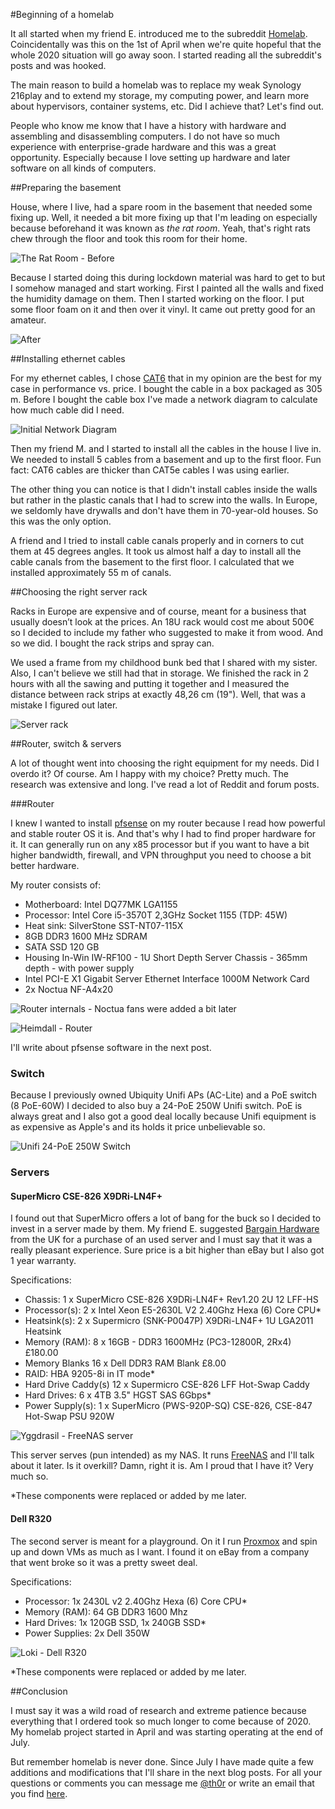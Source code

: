 #Beginning of a homelab

It all started when my friend E. introduced me to the subreddit [Homelab](https://www.reddit.com/r/homelab/). Coincidentally was this on the 1st of April when we're quite hopeful that the whole 2020 situation will go away soon. I started reading all the subreddit's posts and was hooked. 

The main reason to build a homelab was to replace my weak Synology 216play and to extend my storage, my computing power, and learn more about hypervisors, container systems, etc. Did I achieve that? Let's find out.

People who know me know that I have a history with hardware and assembling and disassembling computers. I do not have so much experience with enterprise-grade hardware and this was a great opportunity. Especially because I love setting up hardware and later software on all kinds of computers.

##Preparing the basement

House, where I live, had a spare room in the basement that needed some fixing up. Well, it needed a bit more fixing up that I'm leading on especially because beforehand it was known as *the rat room*. Yeah, that's right rats chew through the floor and took this room for their home. 

![The Rat Room - Before](images/2020/12/IMG_0237.jpg)

Because I started doing this during lockdown material was hard to get to but I somehow managed and start working. First I painted all the walls and fixed the humidity damage on them. Then I started working on the floor. I put some floor foam on it and then over it vinyl. It came out pretty good for an amateur. 

![After](images/2020/12/IMG_0248.jpg)

##Installing ethernet cables

For my ethernet cables, I chose [CAT6](https://en.wikipedia.org/wiki/Category_6_cable) that in my opinion are the best for my case in performance vs. price. I bought the cable in a box packaged as 305 m. Before I bought the cable box I've made a network diagram to calculate how much cable did I need. 

![Initial Network Diagram](images/2020/12/network_diagram.jpg)

Then my friend M. and I started to install all the cables in the house I live in. We needed to install 5 cables from a basement and up to the first floor. Fun fact: CAT6 cables are thicker than CAT5e cables I was using earlier. 

The other thing you can notice is that I didn't install cables inside the walls but rather in the plastic canals that I had to screw into the walls. In Europe, we seldomly have drywalls and don't have them in 70-year-old houses. So this was the only option.

A friend and I tried to install cable canals properly and in corners to cut them at 45 degrees angles. It took us almost half a day to install all the cable canals from the basement to the first floor. I calculated that we installed approximately 55 m of canals. 

##Choosing the right server rack

Racks in Europe are expensive and of course, meant for a business that usually doesn’t look at the prices. An 18U rack would cost me about 500€ so I decided to include my father who suggested to make it from wood. And so we did. I bought the rack strips and spray can. 

We used a frame from my childhood bunk bed that I shared with my sister. Also, I can't believe we still had that in storage. We finished the rack in 2 hours with all the sawing and putting it together and I measured the distance between rack strips at exactly 48,26 cm (19"). Well, that was a mistake I figured out later. 

![Server rack](images/2020/12/IMG_0649.jpg)

##Router, switch & servers

A lot of thought went into choosing the right equipment for my needs. Did I overdo it? Of course. Am I happy with my choice? Pretty much. The research was extensive and long. I've read a lot of Reddit and forum posts.

###Router

I knew I wanted to install [pfsense](https://www.pfsense.org/) on my router because I read how powerful and stable router OS it is. And that's why I had to find proper hardware for it. It can generally run on any x85 processor but if you want to have a bit higher bandwidth, firewall, and VPN throughput you need to choose a bit better hardware. 

My router consists of:

- Motherboard: Intel DQ77MK LGA1155
- Processor: Intel Core i5-3570T 2,3GHz Socket 1155 (TDP: 45W)
- Heat sink: SilverStone SST-NT07-115X
- 8GB DDR3 1600 MHz SDRAM
- SATA SSD 120 GB
- Housing In-Win IW-RF100 - 1U Short Depth Server Chassis - 365mm depth - with power supply
- Intel PCI-E X1 Gigabit Server Ethernet Interface 1000M Network Card 
- 2x Noctua NF-A4x20

![Router internals - Noctua fans were added a bit later](images/2020/12/IMG_0452.jpg)

![Heimdall - Router](images/2020/12/heimdall_router.png)

I'll write about pfsense software in the next post.

### Switch

Because I previously owned Ubiquity Unifi APs (AC-Lite) and a PoE switch (8 PoE-60W) I decided to also buy a 24-PoE 250W Unifi switch. PoE is always great and I also got a good deal locally because Unifi equipment is as expensive as Apple's and its holds it price unbelievable so.

![Unifi 24-PoE 250W Switch](images/2020/12/unifi_switch.png)

### Servers

#### SuperMicro CSE-826 X9DRi-LN4F+

I found out that SuperMicro offers a lot of bang for the buck so I decided to invest in a server made by them. My friend E. suggested [Bargain Hardware](https://www.bargainhardware.co.uk/) from the UK for a purchase of an used server and I must say that it was a really pleasant experience. Sure price is a bit higher than eBay but I also got 1 year warranty. 

Specifications:

- Chassis: 1 x SuperMicro CSE-826 X9DRi-LN4F+ Rev1.20 2U 12 LFF-HS
- Processor(s): 2 x Intel Xeon E5-2630L V2 2.40Ghz Hexa (6) Core CPU*
- Heatsink(s): 2 x Supermicro (SNK-P0047P) X9DRi-LN4F+ 1U LGA2011 Heatsink
- Memory (RAM): 8 x 16GB - DDR3 1600MHz (PC3-12800R, 2Rx4) £180.00
- Memory Blanks 16 x Dell DDR3 RAM Blank £8.00
- RAID: HBA 9205-8i in IT mode*
- Hard Drive Caddy(s) 12 x Supermicro CSE-826 LFF Hot-Swap Caddy
- Hard Drives: 6 x 4TB 3.5" HGST SAS 6Gbps*
- Power Supply(s): 1 x SuperMicro (PWS-920P-SQ) CSE-826, CSE-847 Hot-Swap PSU 920W

![Yggdrasil - FreeNAS server](images/2020/12/yggdrasil_sm_cse826.png)

This server serves (pun intended) as my NAS. It runs [FreeNAS](https://www.freenas.org/) and I'll talk about it later. Is it overkill? Damn, right it is. Am I proud that I have it? Very much so.

*These components were replaced or added by me later.

#### Dell R320

The second server is meant for a playground. On it I run [Proxmox](https://www.proxmox.com/en/) and spin up and down VMs as much as I want. I found it on eBay from a company that went broke so it was a pretty sweet deal.

Specifications:

- Processor: 1x 2430L v2 2.40Ghz Hexa (6) Core CPU*
- Memory (RAM): 64 GB DDR3 1600 Mhz
- Hard Drives: 1x 120GB SSD, 1x 240GB SSD*
- Power Supplies: 2x Dell 350W

![Loki - Dell R320](images/2020/12/loki_dell_r320.png)

*These components were replaced or added by me later.

##Conclusion

I must say it was a wild road of research and extreme patience because everything that I ordered took so much longer to come because of 2020. My homelab project started in April and was starting operating at the end of July. 

But remember homelab is never done. Since July I have made quite a few additions and modifications that I'll share in the next blog posts. For all your questions or comments you can message me [@th0r](https://twitter.com/th0r) or write an email that you find [here](/about/).

